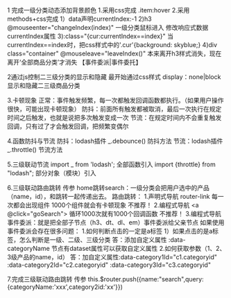 1 完成一级分类动态添加背景颜色
    1.采用css完成
        .item:hover
    2.采用methods+css完成
        1）data声明currentIndex:-1
        2)h3 @mouseenter="changeIndex(index)"  一级分类鼠标进入 修改响应式数据currentIndex属性
        3):class="{cur:currentIndex==index}"    当currentIndex==index时，把css样式中的'.cur'{background: skyblue;}
        4)div class="container" @mouseleave="leaveIndex()" 本来离开h3样式消失，现在离开‘全部商品分类’才消失 【事件委派|事件委托】

2通过js控制二三级分类的显示和隐藏
最开始通过css样式  display：none|block显示和隐藏二三级商品分类

3.卡顿现象
正常：事件触发频繁，每一次都触发回调函数都执行。（如果用户操作很快，可能出现卡顿现象）
防抖：前面所有触发都被取消，最后一次执行在规定时间之后触发，也就是说把多次触发变成一次
节流：在规定时间内不会重复触发回调，只有过了才会触发回调，把频繁变偶尔

4.函数防抖与节流
防抖：lodash插件 _.debounce() 防抖方法
节流：lodash插件 _.throttle() 节流方法

5.三级联动节流
import _ from 'lodash';  全部函数引入
import {throttle} from "lodash";   部分对象（模块）引入

6.三级联动路由跳转 传参
home跳转search：一级分类会把用户选中的产品（name，id），和跳转一起传递出去。
路由跳转：
1.声明式导航 router-link     每一次都会出现组件 1000个组件就会有卡顿现象 不推荐！
2.编程式导航 <a @click="goSearch">  循环1000次就有1000个回调函数       不推荐！
3.编程式导航  事件委派：就是把全部子节点（h3、dt、dl、em）事件委派给父亲节点
    如果使用事件委派会存在很多问题：
    1.如何判断点击的一定是a标签
        1）如果点击的是a标签，怎么判断是一级、二级、三级分类
        答：添加自定义属性 :data-categoryName
            节点有dataset属性可以获取自定义属性
    2.如何获取参数（1、2、3级产品的name，id）
    答：加自定义属性:data-category1Id="c1.categoryid"
                   :data-category2Id="c2.categoryid"
                   :data-category3Id="c3.categoryid"


7.完成三级联动路由跳转 传参
    this.$router.push({name:"search",query:{categoryName:'xxx',category2id:'xx'}})